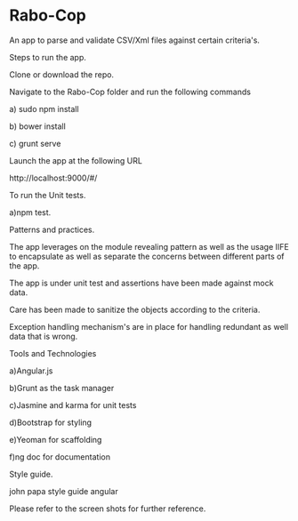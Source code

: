 # Rabo-Cop
An app to parse and validate CSV/Xml files against certain criteria's.

Steps to run the app.

Clone or download the repo.

Navigate to the Rabo-Cop folder and run the following commands

a) sudo npm install

b) bower install

c) grunt serve

Launch the app at the following URL

http://localhost:9000/#/

To run the Unit tests.

a)npm test.

Patterns and practices.

The app leverages on the module revealing pattern as well as the usage IIFE to encapsulate as well as separate the concerns between different parts of the app.

The app is under unit test and assertions have been made against mock data.

Care has been made to sanitize the objects according to the criteria.

Exception handling mechanism's are in place for handling redundant as well data that is wrong.

Tools and Technologies

a)Angular.js 

b)Grunt as the task manager

c)Jasmine and karma for unit tests

d)Bootstrap for styling

e)Yeoman for scaffolding

f)ng doc for documentation


Style guide.

john papa style guide angular 

Please refer to the screen shots for further reference.
